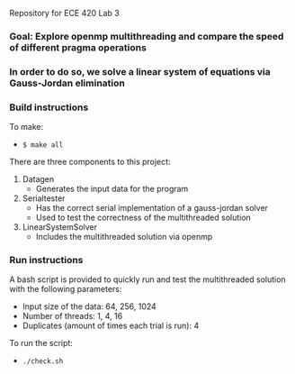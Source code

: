 Repository for ECE 420 Lab 3

### Goal: Explore openmp multithreading and compare the speed of different pragma operations
### In order to do so, we solve a linear system of equations via Gauss-Jordan elimination

### Build instructions 

To make: 
 - `$ make all`

There are three components to this project:
1) Datagen
    - Generates the input data for the program
2) Serialtester
    - Has the correct serial implementation of a gauss-jordan solver
    - Used to test the correctness of the multithreaded solution
3) LinearSystemSolver
    - Includes the multithreaded solution via openmp

### Run instructions

A bash script is provided to quickly run and test the multithreaded solution with the following parameters:
 - Input size of the data: 64, 256, 1024
 - Number of threads: 1, 4, 16 
 - Duplicates (amount of times each trial is run): 4

To run the script:
 - `./check.sh`

